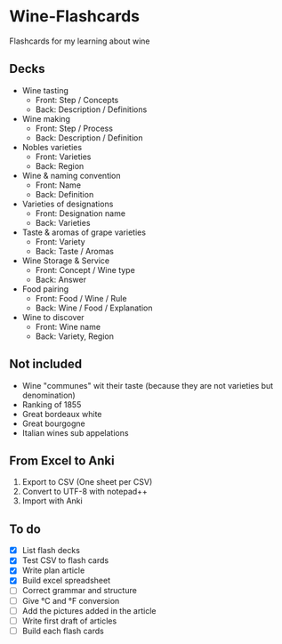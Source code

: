 # Wine-Flashcards
Flashcards for my learning about wine

## Decks

* Wine tasting
  * Front: Step / Concepts
  * Back: Description / Definitions
* Wine making
  * Front: Step / Process
  * Back: Description / Definition
* Nobles varieties
  * Front: Varieties
  * Back: Region
* Wine & naming convention
  * Front: Name
  * Back: Definition
* Varieties of designations
  * Front: Designation name
  * Back: Varieties
* Taste & aromas of grape varieties
  * Front: Variety
  * Back: Taste / Aromas
* Wine Storage & Service
  * Front: Concept / Wine type
  * Back: Answer
* Food pairing
  * Front: Food / Wine / Rule
  * Back: Wine / Food / Explanation
* Wine to discover
  * Front: Wine name
  * Back: Variety, Region

  
## Not included

* Wine "communes" wit their taste (because they are not varieties but denomination)
* Ranking of 1855
* Great bordeaux white
* Great bourgogne
* Italian wines sub appelations
  
## From Excel to Anki

1. Export to CSV (One sheet per CSV)
2. Convert to UTF-8 with notepad++
3. Import with Anki

## To do

- [x] List flash decks
- [x] Test CSV to flash cards
- [x] Write plan article
- [x] Build excel spreadsheet
- [ ] Correct grammar and structure
- [ ] Give °C and °F conversion
- [ ] Add the pictures added in the article
- [ ] Write first draft of articles
- [ ] Build each flash cards
